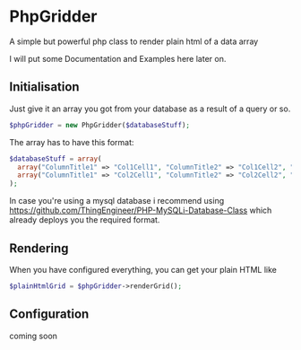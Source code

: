 # PhpGridder
A simple but powerful php class to render plain html of a data array

I will put some Documentation and Examples here later on.

## Initialisation

Just give it an array you got from your database as a result of a query or so. 
```php
$phpGridder = new PhpGridder($databaseStuff);
```

The array has to have this format:
```php
$databaseStuff = array(
  array("ColumnTitle1" => "Col1Cell1", "ColumnTitle2" => "Col1Cell2", "ColumnTitle3" => "Col1Cell3"),
  array("ColumnTitle1" => "Col2Cell1", "ColumnTitle2" => "Col2Cell2", "ColumnTitle3" => "Col2Cell3")
);
```

In case you're using a mysql database i recommend using https://github.com/ThingEngineer/PHP-MySQLi-Database-Class which already deploys you the required format.

## Rendering

When you have configured everything, you can get your plain HTML like 
```php
$plainHtmlGrid = $phpGridder->renderGrid();
```

## Configuration

coming soon
